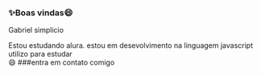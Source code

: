### ✨Boas vindas😄 

Gabriel simplicio 

Estou estudando alura.
estou em desevolvimento na linguagem javascript
utilizo para estudar                                                      
😄
###entra em contato comigo 
